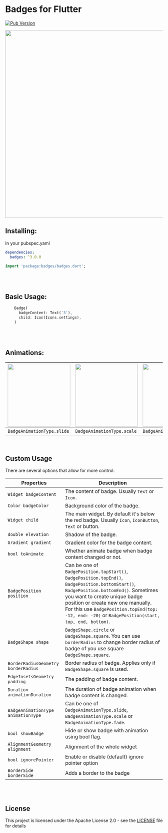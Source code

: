 # Badges for Flutter

[![Pub Version](https://img.shields.io/pub/v/badges?color=blueviolet)](https://pub.dev/packages/badges)

<p align="center">
  <img src="https://raw.githubusercontent.com/yadaniil/flutter_badges/dev/images/showcase.gif" height="600px">
</p>


## Installing:
In your pubspec.yaml
```yaml
dependencies:
  badges: ^3.0.0
```
```dart
import 'package:badges/badges.dart';
```

<br>
<br>

## Basic Usage:
```dart
    Badge(
      badgeContent: Text('3'),
      child: Icon(Icons.settings),
    )
```

<br>
<br>

## Animations:
| <img src="https://raw.githubusercontent.com/yadaniil/flutter_badges/master/images/first_badge_example.gif" height="200px"> | <img src="https://raw.githubusercontent.com/yadaniil/flutter_badges/master/images/second_badge_example.gif" height="200px"> | <img src="https://raw.githubusercontent.com/yadaniil/flutter_badges/master/images/third_badge_example.gif" height="200px"> |
| -------------------------------------------------------------------------------------------------------------------------- | --------------------------------------------------------------------------------------------------------------------------- | -------------------------------------------------------------------------------------------------------------------------- |
| `BadgeAnimationType.slide`                                                                                                 | `BadgeAnimationType.scale`                                                                                                  | `BadgeAnimationType.fade`                                                                                                  |
<br>


## Custom Usage
There are several options that allow for more control:

| Properties                          | Description                                                                                                                                                                                                                                                                                                         |
| ----------------------------------- | ------------------------------------------------------------------------------------------------------------------------------------------------------------------------------------------------------------------------------------------------------------------------------------------------------------------- |
| `Widget badgeContent`               | The content of badge. Usually `Text` or `Icon`.                                                                                                                                                                                                                                                                     |
| `Color badgeColor`                  | Background color of the badge.                                                                                                                                                                                                                                                                                      |
| `Widget child`                      | The main widget. By default it's below the red badge. Usually `Icon`, `IconButton`, `Text` or button.                                                                                                                                                                                                               |
| `double elevation`                  | Shadow of the badge.                                                                                                                                                                                                                                                                                                |
| `Gradient gradient`                 | Gradient color for the badge content.                                                                                                                                                                                                                                                                               |
| `bool toAnimate`                    | Whether animate badge when badge content changed or not.                                                                                                                                                                                                                                                            |
| `BadgePosition position`            | Can be one of `BadgePosition.topStart()`, `BadgePosition.topEnd()`, `BadgePosition.bottomStart()`, `BadgePosition.bottomEnd()`. Sometimes you want to create unique badge position or create new one manually. For this use `BadgePosition.topEnd(top: -12, end: -20)` or `BadgePosition(start, top, end, bottom)`. |
| `BadgeShape shape`                  | `BadgeShape.circle` or `BadgeShape.square`. You can use `borderRadius` to change border radius of badge of you use square `BadgeShape.square`.                                                                                                                                                                      |
| `BorderRadiusGeometry borderRadius` | Border radius of badge. Applies only if `BadgeShape.square` is used.                                                                                                                                                                                                                                                |
| `EdgeInsetsGeometry padding`        | The padding of badge content.                                                                                                                                                                                                                                                                                       |
| `Duration animationDuration`        | The duration of badge animation when badge content is changed.                                                                                                                                                                                                                                                      |
| `BadgeAnimationType animationType`  | Can be one of `BadgeAnimationType.slide`, `BadgeAnimationType.scale` or `BadgeAnimationType.fade`.                                                                                                                                                                                                                  |
| `bool showBadge`                    | Hide or show badge with animation using bool flag.                                                                                                                                                                                                                                                                  |
| `AlignmentGeometry alignment`       | Alignment of the whole widget                                                                                                                                                                                                                                                                                       |
| `bool ignorePointer`                | Enable or disable (default) ignore pointer option                                                                                                                                                                                                                                                                   |
| `BorderSide borderSide`             | Adds a border to the badge                                                                                                                                                                                                                                                                                          |

<br>
<br>

## License
This project is licensed under the Apache License 2.0 - see the [LICENSE](LICENSE) file for details

